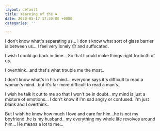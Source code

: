 ```yaml
---
layout: default
title: Yearning of the ❤️
date: 2020-05-17 17:30:00 +0000
categories: ''

---
```

I don't know what's separating us... I don't know what sort of glass barrier is between us... I feel very lonely 😔 and suffocated.

I wish I could go back in time... So that I could make things right for both of us.

I overthink...and that's what trouble me the most..

I don't know what's in his mind... everyone says it's difficult to read a woman's mind.. but it's far more difficult to read a man's.

I wish he talk it out to me so that I won't be in doubt.. my mind is just a mixture of emotions... I don't know if I'm sad angry or confused. I'm just blank and I overthink..

But I wish he knew how much I love and care for him...he is not my boyfriend..he is my husband.. my everything my whole life revolves around him... He means a lot to me...